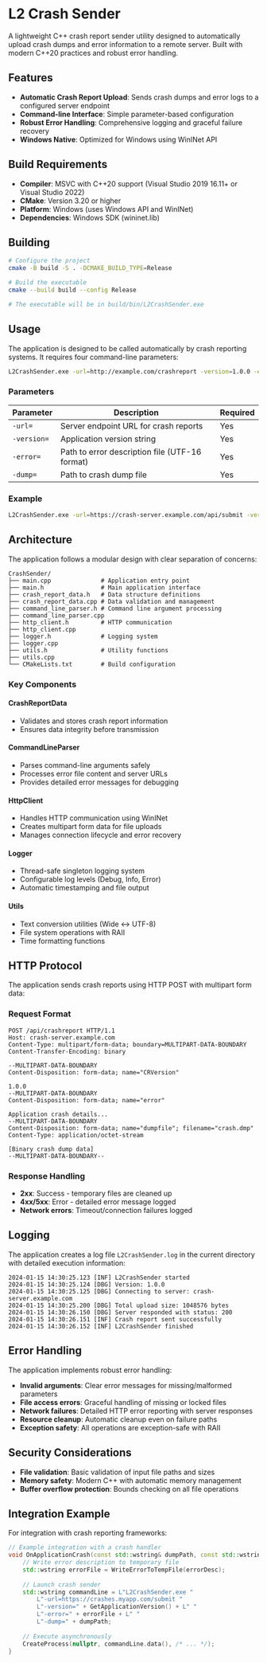 # L2 Crash Sender

A lightweight C++ crash report sender utility designed to automatically upload crash dumps and error information to a remote server. Built with modern C++20 practices and robust error handling.

## Features

- **Automatic Crash Report Upload**: Sends crash dumps and error logs to a configured server endpoint
- **Command-line Interface**: Simple parameter-based configuration
- **Robust Error Handling**: Comprehensive logging and graceful failure recovery
- **Windows Native**: Optimized for Windows using WinINet API

## Build Requirements

- **Compiler**: MSVC with C++20 support (Visual Studio 2019 16.11+ or Visual Studio 2022)
- **CMake**: Version 3.20 or higher
- **Platform**: Windows (uses Windows API and WinINet)
- **Dependencies**: Windows SDK (wininet.lib)

## Building

```bash
# Configure the project
cmake -B build -S . -DCMAKE_BUILD_TYPE=Release

# Build the executable
cmake --build build --config Release

# The executable will be in build/bin/L2CrashSender.exe
```

## Usage

The application is designed to be called automatically by crash reporting systems. It requires four command-line parameters:

```bash
L2CrashSender.exe -url=http://example.com/crashreport -version=1.0.0 -error=C:\temp\error.txt -dump=C:\temp\crashdump.dmp
```

### Parameters

| Parameter | Description | Required |
|-----------|-------------|----------|
| `-url=`   | Server endpoint URL for crash reports | Yes |
| `-version=` | Application version string | Yes |
| `-error=` | Path to error description file (UTF-16 format) | Yes |
| `-dump=`  | Path to crash dump file | Yes |

### Example

```bash
L2CrashSender.exe -url=https://crash-server.example.com/api/submit -version=2.1.3 -error=C:\temp\app_error.txt -dump=C:\temp\app_crash.dmp
```

## Architecture

The application follows a modular design with clear separation of concerns:

```
CrashSender/
├── main.cpp              # Application entry point
├── main.h                # Main application interface
├── crash_report_data.h   # Data structure definitions
├── crash_report_data.cpp # Data validation and management
├── command_line_parser.h # Command line argument processing
├── command_line_parser.cpp
├── http_client.h         # HTTP communication
├── http_client.cpp
├── logger.h              # Logging system
├── logger.cpp
├── utils.h               # Utility functions
├── utils.cpp
└── CMakeLists.txt        # Build configuration
```

### Key Components

#### CrashReportData
- Validates and stores crash report information
- Ensures data integrity before transmission

#### CommandLineParser  
- Parses command-line arguments safely
- Processes error file content and server URLs
- Provides detailed error messages for debugging

#### HttpClient
- Handles HTTP communication using WinINet
- Creates multipart form data for file uploads
- Manages connection lifecycle and error recovery

#### Logger
- Thread-safe singleton logging system
- Configurable log levels (Debug, Info, Error)
- Automatic timestamping and file output

#### Utils
- Text conversion utilities (Wide ↔ UTF-8)
- File system operations with RAII
- Time formatting functions

## HTTP Protocol

The application sends crash reports using HTTP POST with multipart form data:

### Request Format
```
POST /api/crashreport HTTP/1.1
Host: crash-server.example.com
Content-Type: multipart/form-data; boundary=MULTIPART-DATA-BOUNDARY
Content-Transfer-Encoding: binary

--MULTIPART-DATA-BOUNDARY
Content-Disposition: form-data; name="CRVersion"

1.0.0
--MULTIPART-DATA-BOUNDARY
Content-Disposition: form-data; name="error"

Application crash details...
--MULTIPART-DATA-BOUNDARY
Content-Disposition: form-data; name="dumpfile"; filename="crash.dmp"
Content-Type: application/octet-stream

[Binary crash dump data]
--MULTIPART-DATA-BOUNDARY--
```

### Response Handling
- **2xx**: Success - temporary files are cleaned up
- **4xx/5xx**: Error - detailed error message logged
- **Network errors**: Timeout/connection failures logged

## Logging

The application creates a log file `L2CrashSender.log` in the current directory with detailed execution information:

```
2024-01-15 14:30:25.123 [INF] L2CrashSender started
2024-01-15 14:30:25.124 [DBG] Version: 1.0.0
2024-01-15 14:30:25.125 [DBG] Connecting to server: crash-server.example.com
2024-01-15 14:30:25.200 [DBG] Total upload size: 1048576 bytes
2024-01-15 14:30:26.150 [DBG] Server responded with status: 200
2024-01-15 14:30:26.151 [INF] Crash report sent successfully
2024-01-15 14:30:26.152 [INF] L2CrashSender finished
```

## Error Handling

The application implements robust error handling:

- **Invalid arguments**: Clear error messages for missing/malformed parameters
- **File access errors**: Graceful handling of missing or locked files
- **Network failures**: Detailed HTTP error reporting with server responses  
- **Resource cleanup**: Automatic cleanup even on failure paths
- **Exception safety**: All operations are exception-safe with RAII

## Security Considerations

- **File validation**: Basic validation of input file paths and sizes
- **Memory safety**: Modern C++ with automatic memory management
- **Buffer overflow protection**: Bounds checking on all file operations

## Integration Example

For integration with crash reporting frameworks:

```cpp
// Example integration with a crash handler
void OnApplicationCrash(const std::wstring& dumpPath, const std::wstring& errorDesc) {
    // Write error description to temporary file
    std::wstring errorFile = WriteErrorToTempFile(errorDesc);
    
    // Launch crash sender
    std::wstring commandLine = L"L2CrashSender.exe "
        L"-url=https://crashes.myapp.com/submit "
        L"-version=" + GetApplicationVersion() + L" "
        L"-error=" + errorFile + L" "
        L"-dump=" + dumpPath;
        
    // Execute asynchronously
    CreateProcess(nullptr, commandLine.data(), /* ... */);
}
```

